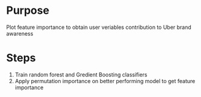 # Purpose
Plot feature importance to obtain user veriables contribution to Uber brand awareness

# Steps
1. Train random forest and Gredient Boosting classifiers
2. Apply permutation importance on better performing model to get feature importance

